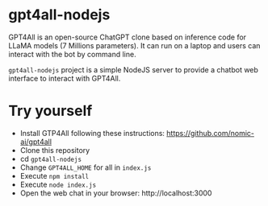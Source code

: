 # gpt4all-nodejs

GPT4All is an open-source ChatGPT clone based on inference code for LLaMA models (7 Millions parameters).
It can run on a laptop and users can interact with the bot by command line.

`gpt4all-nodejs` project is a simple NodeJS server to provide a chatbot web interface to interact with GPT4All.

# Try yourself

- Install GTP4All following these instructions: https://github.com/nomic-ai/gpt4all
- Clone this repository
- cd `gpt4all-nodejs`
- Change `GPT4ALL_HOME` for all in `index.js`
- Execute `npm install`
- Execute `node index.js`
- Open the web chat in your browser: http://localhost:3000
